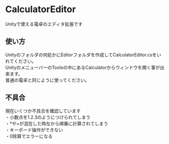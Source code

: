 # CalculatorEditor
Unityで使える電卓のエディタ拡張です  

## 使い方  
Unityのフォルダの何処かにEditorフォルダを作成してCalculatorEditor.csをいれてください。  
UnityのメニューバーのToolsの中にあるCalculatorからウィンドウを開く事が出来ます。  
普通の電卓と同じように使ってください。  

## 不具合
現在いくつか不具合を確認しています  
・小数点を1.2.3のようにつけられてしまう  
・*や+が混在した時左から順番に計算されてしまう  
・キーボード操作ができない  
・0除算でエラーになる
